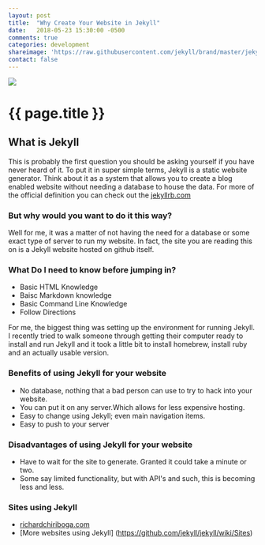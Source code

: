 ```yaml
---
layout: post
title:  "Why Create Your Website in Jekyll"
date:   2018-05-23 15:30:00 -0500
comments: true
categories: development
shareimage: 'https://raw.githubusercontent.com/jekyll/brand/master/jekyll-logo-black-red-transparent.png'
contact: false
---
```

<img src="https://raw.githubusercontent.com/jekyll/brand/master/jekyll-logo-black-red-transparent.png" class="img-responsive center-block featured-blog-img" />

# {{ page.title }}


## What is Jekyll
This is probably the first question you should be asking yourself if you have never heard of it. To put it in super simple terms, Jekyll is a static website generator. Think about it as a system that allows you to create a blog enabled website without needing a database to house the data. For more of the official definition you can check out the [jekyllrb.com](https://jekyllrb.com/)


### But why would you want to do it this way?
Well for me, it was a matter of not having the need for a database or some exact type of server to run my website. In fact, the site you are reading this on is a Jekyll website hosted on github itself. 


### What Do I need to know before jumping in?
+ Basic HTML Knowledge
+ Baisc Markdown knowledge
+ Basic Command Line Knowledge
+ Follow Directions

For me, the biggest thing was setting up the environment for running Jekyll. I recently tried to walk someone through getting their computer ready to install and run Jekyll and it took a little bit to install homebrew, install ruby and an actually usable version.


### Benefits of using Jekyll for your website
+ No database, nothing that a bad person can use to try to hack into your website. 
+ You can put it on any server.Which allows for less expensive hosting.
+ Easy to change using Jekyll; even main navigation items.
+ Easy to push to your server

### Disadvantages of using Jekyll for your website
+ Have to wait for the site to generate. Granted it could take a minute or two. 
+ Some say limited functionality, but with API's and such, this is becoming less and less.

### Sites using Jekyll
+ [richardchiriboga.com](http://richardchiriboga.com)
+ [More websites using Jekyll] (https://github.com/jekyll/jekyll/wiki/Sites)
